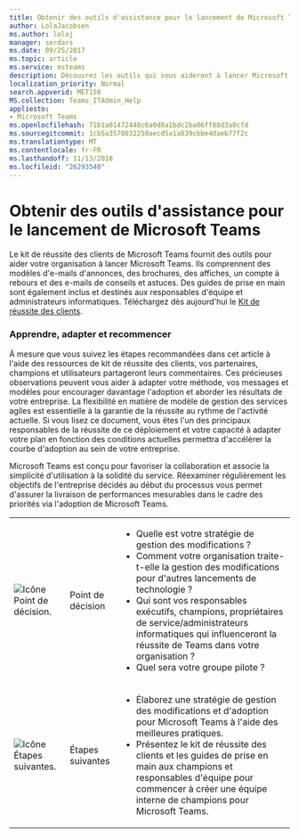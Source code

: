 ```yaml
---
title: Obtenir des outils d'assistance pour le lancement de Microsoft Teams
author: LolaJacobsen
ms.author: lolaj
manager: serdars
ms.date: 09/25/2017
ms.topic: article
ms.service: msteams
description: Découvrez les outils qui vous aideront à lancer Microsoft Teams tels que des modèles d'e-mail, des guides de prise en main, un kit de réussite des clients, et plus encore.
localization_priority: Normal
search.appverid: MET150
MS.collection: Teams_ITAdmin_Help
appliesto:
- Microsoft Teams
ms.openlocfilehash: 71b1a01472448c6a0d8a1bdc2ba06ff88d3a8cfd
ms.sourcegitcommit: 1cb5a3570032250aecd5a1a839cbbe4daeb77f2c
ms.translationtype: MT
ms.contentlocale: fr-FR
ms.lasthandoff: 11/13/2018
ms.locfileid: "26293540"
---
```

<a name="get-tools-to-support-a-rollout-of-microsoft-teams"></a>Obtenir des outils d'assistance pour le lancement de Microsoft Teams
=================================================

Le kit de réussite des clients de Microsoft Teams fournit des outils pour aider votre organisation à lancer Microsoft Teams. Ils comprennent des modèles d'e-mails d'annonces, des brochures, des affiches, un compte à rebours et des e-mails de conseils et astuces. Des guides de prise en main sont également inclus et destinés aux responsables d'équipe et administrateurs informatiques. Téléchargez dès aujourd'hui le [Kit de réussite des clients](https://go.microsoft.com/fwlink/?linkid=854598).

### <a name="learn-adjust-and-repeat"></a>Apprendre, adapter et recommencer

À mesure que vous suivez les étapes recommandées dans cet article à l'aide des ressources de kit de réussite des clients, vos partenaires, champions et utilisateurs partageront leurs commentaires. Ces précieuses observations peuvent vous aider à adapter votre méthode, vos messages et modèles pour encourager davantage l'adoption et aborder les résultats de votre entreprise. La flexibilité en matière de modèle de gestion des services agiles est essentielle à la garantie de la réussite au rythme de l'activité actuelle. Si vous lisez ce document, vous êtes l'un des principaux responsables de la réussite de ce déploiement et votre capacité à adapter votre plan en fonction des conditions actuelles permettra d'accélérer la courbe d'adoption au sein de votre entreprise.

Microsoft Teams est conçu pour favoriser la collaboration et associe la simplicité d'utilisation à la solidité du service. Réexaminer régulièrement les objectifs de l'entreprise décidés au début du processus vous permet d'assurer la livraison de performances mesurables dans le cadre des priorités via l'adoption de Microsoft Teams.

||||
|---------|---------|---------|
|![Icône Point de décision.](media/Get_tools_to_support_a_rollout_of_Microsoft_Teams_image1.png)     | Point de décision        | <ul><li>Quelle est votre stratégie de gestion des modifications ?</li><li>Comment votre organisation traite-t-elle la gestion des modifications pour d'autres lancements de technologie ?</li><li>Qui sont vos responsables exécutifs, champions, propriétaires de service/administrateurs informatiques qui influenceront la réussite de Teams dans votre organisation ?</li><li>Quel sera votre groupe pilote ?</li></ul>  |
|![Icône Étapes suivantes.](media/Get_tools_to_support_a_rollout_of_Microsoft_Teams_image2.png)     |Étapes suivantes | <ul><li>Élaborez une stratégie de gestion des modifications et d'adoption pour Microsoft Teams à l'aide des meilleures pratiques.</li><li>Présentez le kit de réussite des clients et les guides de prise en main aux champions et responsables d'équipe pour commencer à créer une équipe interne de champions pour Microsoft Teams.</li></ul> |

